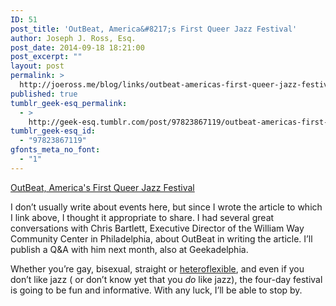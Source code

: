 ```yaml
---
ID: 51
post_title: 'OutBeat, America&#8217;s First Queer Jazz Festival'
author: Joseph J. Ross, Esq.
post_date: 2014-09-18 18:21:00
post_excerpt: ""
layout: post
permalink: >
  http://joeross.me/blog/links/outbeat-americas-first-queer-jazz-festival/
published: true
tumblr_geek-esq_permalink:
  - >
    http://geek-esq.tumblr.com/post/97823867119/outbeat-americas-first-queer-jazz-festival
tumblr_geek-esq_id:
  - "97823867119"
gfonts_meta_no_font:
  - "1"
---
```

<a href='http://www.geekadelphia.com/2014/09/17/attend-the-outbeat-jazz-festival-kickoff-reception-william-way-community-center-on-september-18th/'>OutBeat, America's First Queer Jazz Festival</a><div class="link_description"><p>I don&#8217;t usually write about events here, but since I wrote the article to which I link above, I thought it appropriate to share. I had several great conversations with Chris Bartlett, Executive Director of the William Way Community Center in Philadelphia, about OutBeat in writing the article. I&#8217;ll publish a Q&amp;A with him next month, also at Geekadelphia.</p>

<p>Whether you&#8217;re gay, bisexual, straight or <a href="http://en.wikipedia.org/wiki/Heteroflexibility" target="_blank">heteroflexible</a>, and even if you don&#8217;t like jazz ( or don&#8217;t know yet that you <em>do</em> like jazz), the four-day festival is going to be fun and informative. With any luck, I&#8217;ll be able to stop by.</p></div>